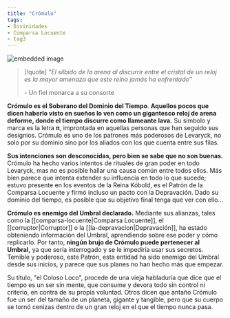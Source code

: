 ```yaml
---
title: "Crómulo"
tags:
- Divinidades
- Comparsa Locuente
- tag3
---
```

![embedded image](https://assets.legendkeeper.com/20035349-50de-40e7-b46f-5695f13666da.jpg "Attachment")

>[!quote]
> _"El silbido de la arena al discurrir entre el cristal de un reloj es la mayor amenaza que este reino jamás ha enfrentado"_
> 
>\- Un fiel monarca a su consorte

**Crómulo es el Soberano del Dominio del Tiempo**. **Aquellos pocos que dicen haberlo visto en sueños lo ven como un gigantesco reloj de arena deforme, donde el tiempo discurre como llameante lava.** Su símbolo y marca es la letra **π**, improntada en aquellas personas que han seguido sus designios. Crómulo es uno de los patrones más poderosos de Levaryck, no solo por su dominio sino por los aliados con los que cuenta entre sus filas.

**Sus intenciones son desconocidas, pero bien se sabe que no son buenas.** Crómulo ha hecho varios intentos de rituales de gran poder en todo Levaryck, mas no es posible hallar una causa común entre todos ellos. Más bien parece que intenta extender su influencia en todo lo que sucede; estuvo presente en los eventos de la Reina Kóbold, es el Patrón de la Comparsa Locuente y firmó incluso un pacto con la Depravación. Dado su dominio del tiempo, es posible que su objetivo final tenga que ver con ello...

**Crómulo es enemigo del Umbral declarado.** Mediante sus alianzas, tales como la [[comparsa-locuente|Comparsa Locuente]], el [[corruptor|Corruptor]] o la [[la-depravacion|Depravación]], ha estado obteniendo información del Umbral, aprendiendo sobre ese poder y cómo replicarlo. Por tanto, **ningún brujo de Crómulo puede pertenecer al Umbral,** ya que sería interrogado y se le impediría usar sus secretos. Temible y poderoso, este Patrón, esta entidad ha sido enemigo del Umbral desde sus inicios, y parece que sus planes no han hecho más que empezar.

Su título, "el Coloso Loco", procede de una vieja habladuría que dice que el tiempo es un ser sin mente, que consume y devora todo sin control ni criterio, en contra de su propia voluntad. Otros dicen que antaño Crómulo fue un ser del tamaño de un planeta, gigante y tangible, pero que su cuerpo se tornó cenizas dentro de un gran reloj en el que el tiempo nunca pasa.